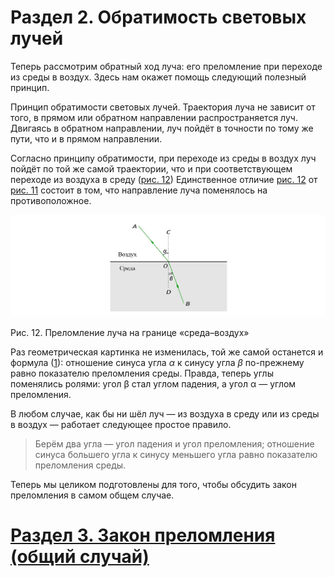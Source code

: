 # Раздел 2. Обратимость световых лучей
Теперь рассмотрим обратный ход луча: его преломление при переходе из среды в воздух. Здесь нам окажет помощь следующий полезный принцип.

Принцип обратимости световых лучей. Траектория луча не зависит от того, в прямом или обратном направлении распространяется луч. Двигаясь в обратном направлении, луч пойдёт в точности по тому же пути, что и в прямом направлении.

Согласно принципу обратимости, при переходе из среды в воздух луч пойдёт по той же самой траектории, что и при соответствующем переходе из воздуха в среду ([рис. 12](/image/Рисунок12.jpg)) Единственное отличие [рис. 12]() от [рис. 11](/image/Рисунок11.jpg) состоит в том, что направление луча поменялось на противоположное.

![ Преломление луча на границе «среда–воздух»](/image/Рисунок12.jpg)

Рис. 12. Преломление луча на границе «среда–воздух»

Раз геометрическая картинка не изменилась, той же самой останется и формула ([1](/Преломление%20света/Закон%20преломления%20(частный%20случай).md)): отношение синуса угла $\alpha$ к синусу угла $\beta$ по-прежнему равно показателю преломления среды. Правда, теперь углы поменялись ролями: угол β стал углом падения, а угол α — углом преломления.

В любом случае, как бы ни шёл луч — из воздуха в среду или из среды в воздух — работает следующее простое правило.
> Берём два угла — угол падения и угол преломления; отношение синуса большего угла к синусу меньшего угла равно показателю преломления среды.

Теперь мы целиком подготовлены для того, чтобы обсудить закон преломления в самом общем случае.
# [Раздел 3. Закон преломления (общий случай)](/Преломление%20света/Закон%20преломления%20(общий%20случай).md)
